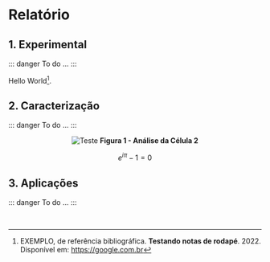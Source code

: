 # Relatório


## 1.   Experimental

::: danger To do
    ...
:::

Hello World[^1].


## 2.   Caracterização

::: danger To do
    ...
:::

<p align="center">
    <img src="/image/cell-2.svg" alt="Teste">
	<b>Figura 1 - Análise da Célula 2</b>
</p>

$$
e^{i\pi}-1=0
$$


## 3.   Aplicações

::: danger To do
    ...
:::

<br>

[^1]: EXEMPLO, de referência bibliográfica. **Testando notas de rodapé**. 2022. Disponível em: https://google.com.br

<style>
hr.footnotes-sep {
    margin-top: 4rem;
}
</style>
